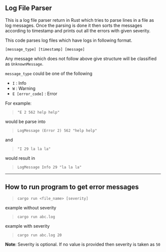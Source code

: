 Log File Parser
---

This is a log file parser return in Rust which tries to parse lines in a file as log messages. Once the parsing is done it then sorts the messages according to timestamp and prints out all the errors with given severity.

This code parses log files which have logs in following format.

`[message_type] [timestamp] [message]`

Any message which does not follow above give structure will be classified as `UnknownMessage`.

`message_type` could be one of the following

- `I` : Info
- `W` : Warning
- `E [error_code]` : Error

For example:

>`"E 2 562 help help"` 

would be parse into

>`LogMessage (Error 2) 562 "help help"`

and 

>`"I 29 la la la"`

would result in 

>`LogMessage Info 29 "la la la"`
---
## How to run program to get error messages

> `cargo run <file_name> [severity]`

example without severity
>`cargo run abc.log`

example with severity
>`cargo run abc.log 20`

**Note**: Severity is optional. If no value is provided then severity is taken as `50`
